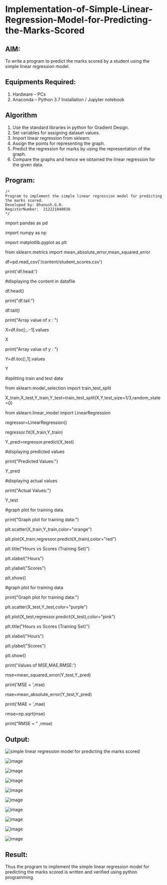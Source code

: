 # Implementation-of-Simple-Linear-Regression-Model-for-Predicting-the-Marks-Scored

## AIM:
To write a program to predict the marks scored by a student using the simple linear regression model.

## Equipments Required:
1. Hardware – PCs
2. Anaconda – Python 3.7 Installation / Jupyter notebook

## Algorithm
1. Use the standard libraries in python for Gradient Design.
2. Set variables for assigning dataset values.
3. Import linear regression from sklearn.
4. Assign the points for representing the graph.
5. Predict the regression for marks by using the representation of the graph.
6. Compare the graphs and hence we obtained the linear regression for the given data.
## Program:
```
/*
Program to implement the simple linear regression model for predicting the marks scored.
Developed by: Dhanush.G.R.
RegisterNumber:  212221040038
*/
```
import pandas as pd 

import numpy as np

import matplotlib.pyplot as plt

from sklearn.metrics import mean_absolute_error,mean_squared_error

df=pd.read_csv('/content/student_scores.csv')

print('df.head:')

#displaying the content in datafile

df.head()

print("df.tail:")

df.tail()

print("Array value of x : ")

X=df.iloc[:,:-1].values

X

print("Array value of y : ")

Y=df.iloc[:,1].values

Y


#splitting train and test data

from sklearn.model_selection import train_test_split

X_train,X_test,Y_train,Y_test=train_test_split(X,Y,test_size=1/3,random_state=0)

from sklearn.linear_model import LinearRegression

regressor=LinearRegression()

regressor.fit(X_train,Y_train)

Y_pred=regressor.predict(X_test)

#displaying predicted values

print("Predicted Values:")

Y_pred

#displaying actual values

print("Actual Values:")

Y_test

#graph plot for training data

print("Graph plot for training data:")

plt.scatter(X_train,Y_train,color="orange")

plt.plot(X_train,regressor.predict(X_train),color="red")

plt.title("Hours vs Scores (Training Set)")

plt.xlabel("Hours")

plt.ylabel("Scores")

plt.show()

#graph plot for training data

print("Graph plot for training data:")

plt.scatter(X_test,Y_test,color="purple")

plt.plot(X_test,regressor.predict(X_test),color="pink")

plt.title("Hours vs Scores (Training Set)")

plt.xlabel("Hours")

plt.ylabel("Scores")

plt.show()

print('Values of MSE,MAE,RMSE:')

mse=mean_squared_error(Y_test,Y_pred)

print('MSE = ',mse)

mae=mean_absolute_error(Y_test,Y_pred)

print('MAE = ',mae)

rmse=np.sqrt(mse)

print("RMSE = " ,rmse)

## Output:
![simple linear regression model for predicting the marks scored](sam.png)

![image](https://user-images.githubusercontent.com/128135558/229563070-bf2c3897-90be-44d5-ac5d-363fc33f497d.png)

![image](https://user-images.githubusercontent.com/128135558/229563222-376077cf-262c-413a-8770-64f4113cf7c6.png)

![image](https://user-images.githubusercontent.com/128135558/229563375-1c9cfe6f-931f-491c-baa2-49d7d07abd37.png)

![image](https://user-images.githubusercontent.com/128135558/229563544-0436778e-1acc-41c7-ad7b-84c36806a548.png)

![image](https://user-images.githubusercontent.com/128135558/229563682-161cf743-e6c2-4552-9f57-1387d7ca4d06.png)

![image](https://user-images.githubusercontent.com/128135558/229564169-9fe92538-84c3-42ed-903c-7c9afdf892fe.png)

![image](https://user-images.githubusercontent.com/128135558/229564350-03d03627-2294-4483-9458-a705dd0b219e.png)

![image](https://user-images.githubusercontent.com/128135558/229564577-c6ff388b-e419-4bce-82fb-0851e2af8ac3.png)

![image](https://user-images.githubusercontent.com/128135558/229564707-de744960-b596-48fe-8542-ff133685c460.png)


## Result:
Thus the program to implement the simple linear regression model for predicting the marks scored is written and verified using python programming.
